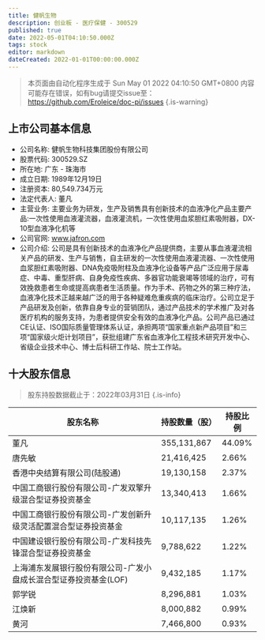 ```yaml
---
title: 健帆生物
description: 创业板 - 医疗保健 - 300529
published: true
date: 2022-05-01T04:10:50.000Z
tags: stock
editor: markdown
dateCreated: 2022-01-01T00:00:00.000Z
---
```


> 本页面由自动化程序生成于 Sun May 01 2022 04:10:50 GMT+0800
> 内容可能存在错误，如有bug请提交issue至：https://github.com/Eroleice/doc-pi/issues
{.is-warning}

## 上市公司基本信息
- 公司名称: 健帆生物科技集团股份有限公司
- 股票代码: 300529.SZ
- 所在地: 广东 - 珠海市
- 成立日期: 1989年12月19日
- 注册资本: 80,549.734万元
- 法定代表人: 董凡
- 主营业务: 主要业务为研发，生产及销售具有创新技术的血液净化产品主要产品:一次性使用血液灌流器，血液灌流机，一次性使用血浆胆红素吸附器，DX-10型血液净化机等
- 公司官网: www.jafron.com
- 公司介绍: 公司是具有创新技术的血液净化产品提供商，主要从事血液灌流相关产品的研发、生产与销售，自主研发的一次性使用血液灌流器、一次性使用血浆胆红素吸附器、DNA免疫吸附柱及血液净化设备等产品广泛应用于尿毒症、中毒、重型肝病、自身免疫性疾病、多器官功能衰竭等领域的治疗，可有效挽救患者生命或提高病患者生活质量。作为手术、药物之外的第三种疗法，血液净化技术正越来越广泛的用于各种疑难危重疾病的临床治疗。公司立足于产品研发及创新，依靠自身专业的营销团队，通过产品技术的学术推广及对各医疗机构的服务支持，为患者提供安全有效的血液净化产品。公司产品已通过CE认证、ISO国际质量管理体系认证，承担两项“国家重点新产品项目”和三项“国家级火炬计划项目”，获批组建广东省血液净化工程技术研究开发中心、省级企业技术中心、博士后科研工作站、院士工作站。


## 十大股东信息
> 股东持股数据截止于：2022年03月31日
{.is-info}

| 股东名称 | 持股数量（股） | 持股比例 |
| --- | --- | --- |
| 董凡 | 355,131,867 | 44.09% |
| 唐先敏 | 21,416,425 | 2.66% |
| 香港中央结算有限公司(陆股通) | 19,130,158 | 2.37% |
| 中国工商银行股份有限公司-广发双擎升级混合型证券投资基金 | 13,340,413 | 1.66% |
| 中国工商银行股份有限公司-广发创新升级灵活配置混合型证券投资基金 | 10,117,135 | 1.26% |
| 中国建设银行股份有限公司-广发科技先锋混合型证券投资基金 | 9,788,622 | 1.22% |
| 上海浦东发展银行股份有限公司-广发小盘成长混合型证券投资基金(LOF) | 9,432,185 | 1.17% |
| 郭学锐 | 8,296,881 | 1.03% |
| 江焕新 | 8,000,882 | 0.99% |
| 黄河 | 7,466,800 | 0.93% |




